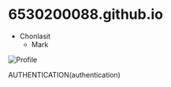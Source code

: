 # 6530200088.github.io
- Chonlasit
  - Mark
 
![Profile](profile.jpg)

AUTHENTICATION(authentication)
